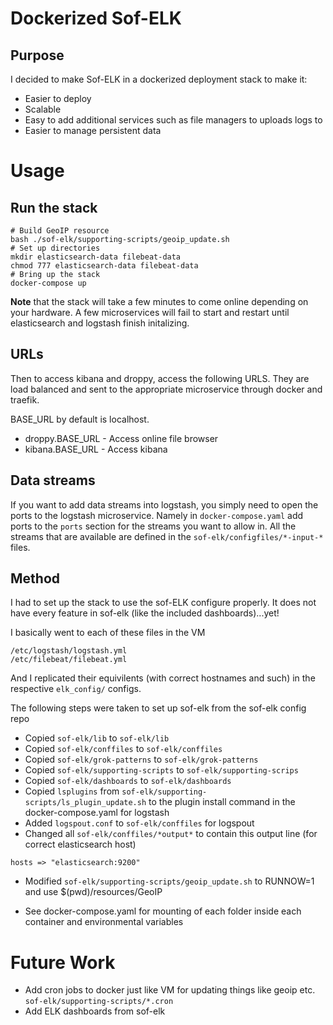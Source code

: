 # Dockerized Sof-ELK

## Purpose

I decided to make Sof-ELK in a dockerized deployment stack to make it:

* Easier to deploy
* Scalable
* Easy to add additional services such as file managers to uploads logs to
* Easier to manage persistent data


# Usage

## Run the stack

```
# Build GeoIP resource
bash ./sof-elk/supporting-scripts/geoip_update.sh
# Set up directories
mkdir elasticsearch-data filebeat-data
chmod 777 elasticsearch-data filebeat-data
# Bring up the stack
docker-compose up
```

**Note** that the stack will take a few minutes to come online depending on your hardware.  A few microservices will fail to start and restart until elasticsearch and logstash finish initalizing.

## URLs

Then to access kibana and droppy, access the following URLS.  They are load balanced and sent to the appropriate microservice through docker and traefik.

BASE_URL by default is localhost.
* droppy.BASE_URL - Access online file browser
* kibana.BASE_URL - Access kibana

## Data streams

If you want to add data streams into logstash, you simply need to open the ports to the logstash microservice.
Namely in `docker-compose.yaml` add ports to the `ports` section for the streams you want to allow in.
All the streams that are available are defined in the `sof-elk/configfiles/*-input-*` files.


## Method

I had to set up the stack to use the sof-ELK configure properly.  It does not have every feature in sof-elk (like the included dashboards)...yet!

I basically went to each of these files in the VM
```
/etc/logstash/logstash.yml
/etc/filebeat/filebeat.yml
```
And I replicated their equivilents (with correct hostnames and such) in the respective `elk_config/` configs.

The following steps were taken to set up sof-elk from the sof-elk config repo

* Copied `sof-elk/lib` to `sof-elk/lib`
* Copied `sof-elk/conffiles` to `sof-elk/conffiles`
* Copied `sof-elk/grok-patterns` to `sof-elk/grok-patterns`
* Copied `sof-elk/supporting-scripts` to `sof-elk/supporting-scrips`
* Copied `sof-elk/dashboards` to `sof-elk/dashboards`
* Copied `lsplugins` from `sof-elk/supporting-scripts/ls_plugin_update.sh` to the plugin install command in the docker-compose.yaml for logstash
* Added `logspout.conf` to `sof-elk/conffiles` for logspout
* Changed all `sof-elk/conffiles/*output*` to contain this output line (for correct elasticsearch host)
```
hosts => "elasticsearch:9200"
```
* Modified `sof-elk/supporting-scripts/geoip_update.sh` to RUNNOW=1 and use $(pwd)/resources/GeoIP

* See docker-compose.yaml for mounting of each folder inside each container and environmental variables


# Future Work

* Add cron jobs to docker just like VM for updating things like geoip etc. `sof-elk/supporting-scripts/*.cron`
* Add ELK dashboards from sof-elk